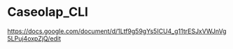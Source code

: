 # Caseolap_CLI
https://docs.google.com/document/d/1Ltf9g59gYs5ICU4_g11trESJxVWJnVg5LPuj4oxpZjQ/edit
